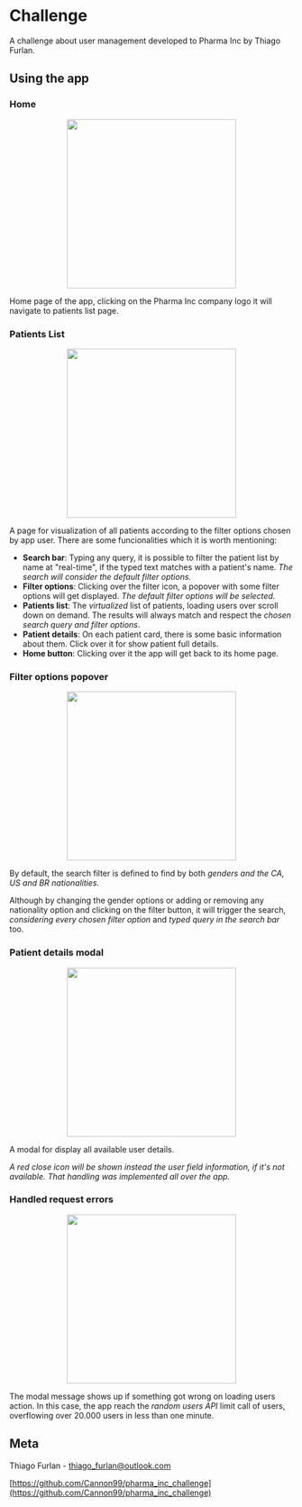 # Challenge

A challenge about user management developed to Pharma Inc by Thiago Furlan.

## Using the app

### Home

<p align="center">
    <img src="/assets/pictures_doc/home.JPG" width="300">
</p>

Home page of the app, clicking on the Pharma Inc company logo it will navigate to patients list page.

### Patients List

<p align="center">
    <img src="/assets/pictures_doc/patients_list.JPG" width="300">
</p>

A page for visualization of all patients according to the filter options chosen by app user. There are some funcionalities which it is worth mentioning:

- **Search bar**: Typing any query, it is possible to filter the patient list by name at "real-time", if the typed text matches with a patient's name. _The search will consider the default filter options._
- **Filter options**: Clicking over the filter icon, a popover with some filter options will get displayed. _The default filter options will be selected._
- **Patients list**: The _virtualized_ list of patients, loading users over scroll down on demand. The results will always match and respect the _chosen search query and filter options_.
- **Patient details**: On each patient card, there is some basic information about them. Click over it for show patient full details.
- **Home button**: Clicking over it the app will get back to its home page.

### Filter options popover

<p align="center">
    <img src="/assets/pictures_doc/default_values.JPG" width="300">
</p>

By default, the search filter is defined to find by both _genders and the CA, US and BR nationalities._

Although by changing the gender options or adding or removing any nationality option and clicking on the filter button, it will trigger the search, _considering every chosen filter option_ and _typed query in the search bar_ too.

### Patient details modal

<p align="center">
    <img src="/assets/pictures_doc/patient_details.JPG" width="300">
</p>

A modal for display all available user details.

_A red close icon will be shown instead the user field information, if it's not available. That handling was implemented all over the app._

### Handled request errors

<p align="center">
    <img src="/assets/pictures_doc/excedeed_limit.JPG" width="300">
</p>

The modal message shows up if something got wrong on loading users action. In this case, the app reach the _random users API_ limit call of users, overflowing over 20.000 users in less than one minute.

## Meta

Thiago Furlan - thiago_furlan@outlook.com

[https://github.com/Cannon99/pharma_inc_challenge](https://github.com/Cannon99/pharma_inc_challenge)
